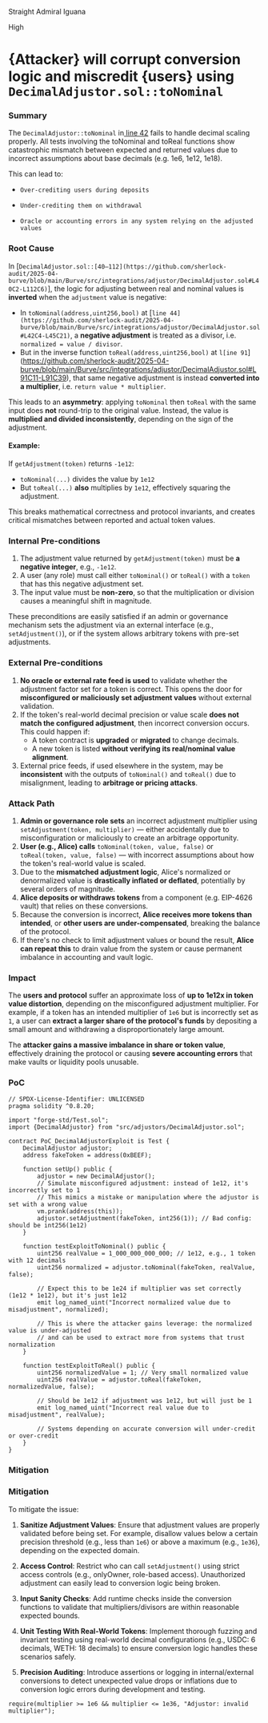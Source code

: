 Straight Admiral Iguana

High

# {Attacker} will corrupt conversion logic and miscredit {users} using `DecimalAdjustor.sol::toNominal`

### Summary


The `DecimalAdjustor::toNominal` in[ line 42](https://github.com/sherlock-audit/2025-04-burve/blob/main/Burve/src/integrations/adjustor/DecimalAdjustor.sol#L42) fails to handle decimal scaling properly. All tests involving the toNominal and toReal functions show catastrophic mismatch between expected and returned values due to incorrect assumptions about base decimals (e.g. 1e6, 1e12, 1e18).

This can lead to:

-     Over-crediting users during deposits
-     Under-crediting them on withdrawal
-     Oracle or accounting errors in any system relying on the adjusted values



### Root Cause

In [`DecimalAdjustor.sol::[40–112](https://github.com/sherlock-audit/2025-04-burve/blob/main/Burve/src/integrations/adjustor/DecimalAdjustor.sol#L40C2-L112C6)`], the logic for adjusting between real and nominal values is **inverted** when the `adjustment` value is negative:

- In `toNominal(address,uint256,bool)` at [`line 44](https://github.com/sherlock-audit/2025-04-burve/blob/main/Burve/src/integrations/adjustor/DecimalAdjustor.sol#L42C4-L45C21)`, a **negative adjustment** is treated as a divisor, i.e. `normalized = value / divisor`.  
- But in the inverse function `toReal(address,uint256,bool)` at `l[ine 91`](https://github.com/sherlock-audit/2025-04-burve/blob/main/Burve/src/integrations/adjustor/DecimalAdjustor.sol#L91C11-L91C39), that same negative adjustment is instead **converted into a multiplier**, i.e. `return value * multiplier`.

This leads to an **asymmetry**: applying `toNominal` then `toReal` with the same input does **not** round-trip to the original value. Instead, the value is **multiplied and divided inconsistently**, depending on the sign of the adjustment.

####  Example: 
If `getAdjustment(token)` returns `-1e12`:
- `toNominal(...)` divides the value by `1e12`
- But `toReal(...)` **also** multiplies by `1e12`, effectively squaring the adjustment.

This breaks mathematical correctness and protocol invariants, and creates critical mismatches between reported and actual token values.




###  Internal Pre-conditions

1. The adjustment value returned by `getAdjustment(token)` must be **a negative integer**, e.g., `-1e12`.
2. A user (any role) must call either `toNominal()` or `toReal()` with a `token` that has this negative adjustment set.
3. The input value must be **non-zero**, so that the multiplication or division causes a meaningful shift in magnitude.

These preconditions are easily satisfied if an admin or governance mechanism sets the adjustment via an external interface (e.g., `setAdjustment()`), or if the system allows arbitrary tokens with pre-set adjustments.




###  External Pre-conditions

1. **No oracle or external rate feed is used** to validate whether the adjustment factor set for a token is correct. This opens the door for **misconfigured or maliciously set adjustment values** without external validation.
2. If the token's real-world decimal precision or value scale **does not match the configured adjustment**, then incorrect conversion occurs. This could happen if:
   - A token contract is **upgraded** or **migrated** to change decimals.
   - A new token is listed **without verifying its real/nominal value alignment**.
3. External price feeds, if used elsewhere in the system, may be **inconsistent** with the outputs of `toNominal()` and `toReal()` due to misalignment, leading to **arbitrage or pricing attacks**.



### Attack Path

1. **Admin or governance role sets** an incorrect adjustment multiplier using `setAdjustment(token, multiplier)` — either accidentally due to misconfiguration or maliciously to create an arbitrage opportunity.
2. **User (e.g., Alice) calls** `toNominal(token, value, false)` or `toReal(token, value, false)` — with incorrect assumptions about how the token's real-world value is scaled.
3. Due to the **mismatched adjustment logic**, Alice's normalized or denormalized value is **drastically inflated or deflated**, potentially by several orders of magnitude.
4. **Alice deposits or withdraws tokens** from a component (e.g. EIP-4626 vault) that relies on these conversions.
5. Because the conversion is incorrect, **Alice receives more tokens than intended**, or **other users are under-compensated**, breaking the balance of the protocol.
6. If there's no check to limit adjustment values or bound the result, **Alice can repeat this** to drain value from the system or cause permanent imbalance in accounting and vault logic.


### Impact



The **users and protocol** suffer an approximate loss of **up to 1e12x in token value distortion**, depending on the misconfigured adjustment multiplier. For example, if a token has an intended multiplier of `1e6` but is incorrectly set as `1`, a user can **extract a larger share of the protocol's funds** by depositing a small amount and withdrawing a disproportionately large amount.

The **attacker gains a massive imbalance in share or token value**, effectively draining the protocol or causing **severe accounting errors** that make vaults or liquidity pools unusable.  


### PoC


```solidity
// SPDX-License-Identifier: UNLICENSED
pragma solidity ^0.8.20;

import "forge-std/Test.sol";
import {DecimalAdjustor} from "src/adjustors/DecimalAdjustor.sol";

contract PoC_DecimalAdjustorExploit is Test {
    DecimalAdjustor adjustor;
    address fakeToken = address(0xBEEF);

    function setUp() public {
        adjustor = new DecimalAdjustor();
        // Simulate misconfigured adjustment: instead of 1e12, it's incorrectly set to 1
        // This mimics a mistake or manipulation where the adjustor is set with a wrong value
        vm.prank(address(this));
        adjustor.setAdjustment(fakeToken, int256(1)); // Bad config: should be int256(1e12)
    }

    function testExploitToNominal() public {
        uint256 realValue = 1_000_000_000_000; // 1e12, e.g., 1 token with 12 decimals
        uint256 normalized = adjustor.toNominal(fakeToken, realValue, false);

        // Expect this to be 1e24 if multiplier was set correctly (1e12 * 1e12), but it's just 1e12
        emit log_named_uint("Incorrect normalized value due to misadjustment", normalized);

        // This is where the attacker gains leverage: the normalized value is under-adjusted
        // and can be used to extract more from systems that trust normalization
    }

    function testExploitToReal() public {
        uint256 normalizedValue = 1; // Very small normalized value
        uint256 realValue = adjustor.toReal(fakeToken, normalizedValue, false);

        // Should be 1e12 if adjustment was 1e12, but will just be 1
        emit log_named_uint("Incorrect real value due to misadjustment", realValue);

        // Systems depending on accurate conversion will under-credit or over-credit
    }
}
 ```

### Mitigation

### Mitigation

To mitigate the issue:

1. **Sanitize Adjustment Values**: Ensure that adjustment values are properly validated before being set. For example, disallow values below a certain precision threshold (e.g., less than `1e6`) or above a maximum (e.g., `1e36`), depending on the expected domain.

2. **Access Control**: Restrict who can call `setAdjustment()` using strict access controls (e.g., onlyOwner, role-based access). Unauthorized adjustment can easily lead to conversion logic being broken.

3. **Input Sanity Checks**: Add runtime checks inside the conversion functions to validate that multipliers/divisors are within reasonable expected bounds.

4. **Unit Testing With Real-World Tokens**: Implement thorough fuzzing and invariant testing using real-world decimal configurations (e.g., USDC: 6 decimals, WETH: 18 decimals) to ensure conversion logic handles these scenarios safely.

5. **Precision Auditing**: Introduce assertions or logging in internal/external conversions to detect unexpected value drops or inflations due to conversion logic errors during development and testing.

```solidity
require(multiplier >= 1e6 && multiplier <= 1e36, "Adjustor: invalid multiplier");
```